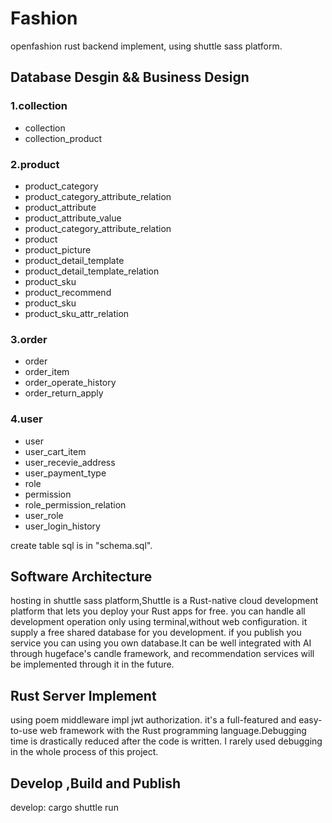 # Fashion

openfashion rust backend implement, using shuttle sass platform.

## Database Desgin && Business Design

### 1.collection

- collection
- collection_product

### 2.product

- product_category
- product_category_attribute_relation
- product_attribute
- product_attribute_value
- product_category_attribute_relation
- product
- product_picture
- product_detail_template
- product_detail_template_relation
- product_sku
- product_recommend
- product_sku
- product_sku_attr_relation

### 3.order

- order
- order_item
- order_operate_history
- order_return_apply

### 4.user

- user
- user_cart_item
- user_recevie_address
- user_payment_type
- role
- permission
- role_permission_relation
- user_role
- user_login_history

create table sql is in "schema.sql".

## Software Architecture

hosting in shuttle sass platform,Shuttle is a Rust-native cloud development platform that lets you deploy your Rust apps for free. you can handle all development operation only using terminal,without web configuration. it supply a free shared database for you development. if you publish you service you can using you own database.It can be well integrated with AI through hugeface's candle framework, and recommendation services will be implemented through it in the future.

## Rust Server Implement

using poem middleware impl jwt authorization. it's a full-featured and easy-to-use web framework with the Rust programming language.Debugging time is drastically reduced after the code is written. I rarely used debugging in the whole process of this project.

## Develop ,Build and Publish

develop: cargo shuttle run
